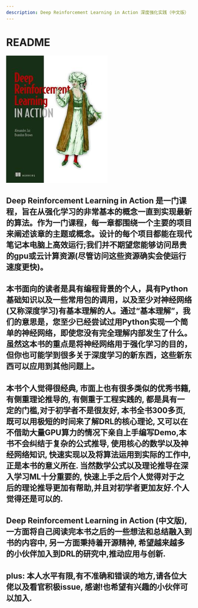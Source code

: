 ```yaml
---
description: Deep Reinforcement Learning in Action 深度强化实践（中文版）
---
```


# README

![](.gitbook/assets/image%20%281%29.png)

## Deep Reinforcement Learning in Action 是一门课程，旨在从强化学习的非常基本的概念一直到实现最新的算法。作为一门课程，每一章都围绕一个主要的项目来阐述该章的主题或概念。设计的每个项目都能在现代笔记本电脑上高效运行;我们并不期望您能够访问昂贵的gpu或云计算资源\(尽管访问这些资源确实会使运行速度更快\)。

## 本书面向的读者是具有编程背景的个人，具有Python基础知识以及一些常用包的调用，以及至少对神经网络\(又称深度学习\)有基本理解的人。通过“基本理解”，我们的意思是，您至少已经尝试过用Python实现一个简单的神经网络，即使您没有完全理解内部发生了什么。虽然这本书的重点是将神经网络用于强化学习的目的，但你也可能学到很多关于深度学习的新东西，这些新东西可以应用到其他问题上。

## 本书个人觉得很经典, 市面上也有很多类似的优秀书籍, 有侧重理论推导的, 有侧重于工程实践的, 都是具有一定的门槛,对于初学者不是很友好, 本书全书300多页, 既可以用极短的时间来了解DRL的核心理论, 又可以在不借助大量GPU算力的情况下亲自上手编写Demo,本书不会纠结于复杂的公式推导, 使用核心的数学以及神经网络知识, 快速实现以及将算法运用到实际的工作中, 正是本书的意义所在. 当然数学公式以及理论推导在深入学习ML十分重要的, 快速上手之后个人觉得对于之后的理论推导更加有帮助,并且对初学者更加友好.个人觉得还是可以的. 

## Deep Reinforcement Learning in Action \(中文版\), 一方面将自己阅读完本书之后的一些想法和总结融入到书的内容中, 另一方面秉持着开源精神, 希望越来越多的小伙伴加入到DRL的研究中,推动应用与创新.

## plus: 本人水平有限,有不准确和错误的地方,请各位大佬以及看官积极issue, 感谢!也希望有兴趣的小伙伴可以加入.





